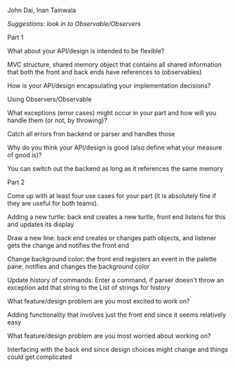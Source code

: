 John Dai, Inan Tainwala

*Suggestions: look in to Observable/Observers*

Part 1

What about your API/design is intended to be flexible?

MVC structure, shared memory object that contains all shared information that both the front and back ends have references to (observables)

How is your API/design encapsulating your implementation decisions?

Using Observers/Observable

What exceptions (error cases) might occur in your part and how will you handle them (or not, by throwing)?

Catch all errors fron backend or parser and handles those

Why do you think your API/design is good (also define what your measure of good is)?

You can switch out the backend as long as it references the same memory

Part 2

Come up with at least four use cases for your part (it is absolutely fine if they are useful for both teams).

Adding a new turtle: back end creates a new turtle, front end listens for this and updates its display

Draw a new line: back end creates or changes path objects, and listener gets the change and notifies the front end

Change background color: the front end registers an event in the palette pane, notifies and changes the background color

Update history of commands: Enter a command, if parser doesn't throw an exception add that string to the List of strings for history

What feature/design problem are you most excited to work on?

Adding functionality that involves just the front end since it seems relatively easy

What feature/design problem are you most worried about working on?

Interfacing with the back end since design choices might change and things could get complicated
